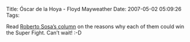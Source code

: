 Title: Óscar de la Hoya - Floyd Mayweather
Date: 2007-05-02 05:09:26
Tags: 

Read <a href="http://espndeportes.espn.go.com/news/story?id=554305&amp;s=box&amp;type=column" target="_blank">Roberto Sosa’s column</a> on the reasons why each of them could win the Super Fight. Can’t wait! :-D

